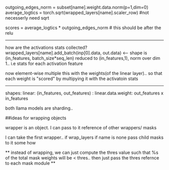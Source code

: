 outgoing_edges_norm = subset[name].weight.data.norm(p=1,dim=0)
average_logtics = torch.sqrt(wrapped_layers[name].scaler_row) #not necesserly need sqrt

scores = average_logtics * outgoing_edges_norm # this should be after the relu

---
how are the activations stats collected?
wrapped_layers[name].add_batch(inp[0].data, out.data) <-- shape is (in_features, batch_size*seq_len)
reduced to (in_features,1), norm over dim 1.. i.e stats for each activation feature

now element-wise multiple this with the weights(of the linear layer).. so that each weight is "scored" by multipying it with the activatoin stats


-----------------
shapes:
linear: (in_features, out_features) : linear.data.weight: out_features x in_features


both llama models are sharding..


##ideas for wrapping objects

wrapper is an object.
I can pass to it reference of other wrappers/ masks

I can take the first wrapper.. if wrap_layers if name is none 
pass child masks to it some how

** instead of wrapping, we can just compute the thres value such that %s of the total mask weights will be < thres.. then just pass the thres refernce to each mask module
**
